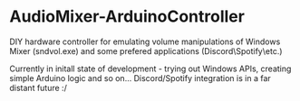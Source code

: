 # AudioMixer-ArduinoController
DIY hardware controller for emulating volume manipulations of Windows Mixer (sndvol.exe) and some prefered applications (Discord\Spotify\etc.)

Currently in initall state of development - trying out Windows APIs, creating simple Arduino logic and so on... 
Discord/Spotify integration is in a far distant future :/
